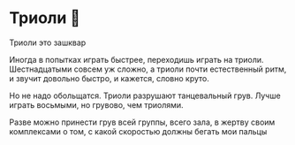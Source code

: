 # Триоли 💩

Триоли это зашквар

Иногда в попытках играть быстрее, переходишь играть на триоли. Шестнадцатыми совсем уж сложно, а триоли почти естественный ритм, и звучит довольно быстро, и кажется, словно круто.

Но не надо обольщатся. Триоли разрушают танцевальный грув. Лучше играть восьмыми, но грувово, чем триолями.

Разве можно принести грув всей группы, всего зала, в жертву своим комплексами о том, с какой скоростью должны бегать мои пальцы

[//]: _ "Тут просится что-то типа социальной рекламы про вождение"